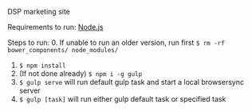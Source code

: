 DSP marketing site

Requirements to run:
[Node.js](nodejs.org)

Steps to run:
0. If unable to run an older version, run first ```$ rm -rf bower_components/ node_modules/```
1. ```$ npm install```
2. (If not done already) ```$ npm i -g gulp```
3. ```$ gulp serve``` will run default gulp task and start a local browsersync server
4. ```$ gulp [task]``` will run either gulp default task or specified task 
